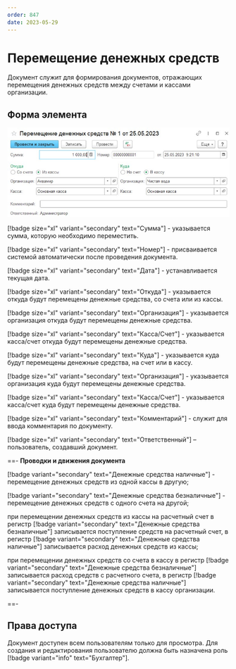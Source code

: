 ```yaml
---
order: 847
date: 2023-05-29
---
```


# Перемещение денежных средств

Документ служит для формирования документов, отражающих перемещения денежных средств между счетами и кассами организации.

## Форма элемента

![](/images/Перемещение_дс.jpg)

[!badge size="xl" variant="secondary" text="Сумма"] - указывается сумма, которую необходимо переместить.

[!badge size="xl" variant="secondary" text="Номер"] - присваивается системой автоматически после проведения документа.

[!badge size="xl" variant="secondary" text="Дата"] - устанавливается текущая дата.

[!badge size="xl" variant="secondary" text="Откуда"] - указывается откуда будут перемещены денежные средства, со счета или из кассы.

[!badge size="xl" variant="secondary" text="Организация"] - указывается организация откуда будут перемещены денежные средства.

[!badge size="xl" variant="secondary" text="Касса/Счет"] - указывается касса/счет откуда будут перемещены денежные средства.

[!badge size="xl" variant="secondary" text="Куда"] - указывается куда будут перемещены денежные средства, на счет или в кассу.

[!badge size="xl" variant="secondary" text="Организация"] - указывается организация куда будут перемещены денежные средства.

[!badge size="xl" variant="secondary" text="Касса/Счет"] - указывается касса/счет куда будут перемещены денежные средства.

[!badge size="xl" variant="secondary" text="Комментарий"] - служит для ввода комментария по документу.

[!badge size="xl" variant="secondary" text="Ответственный"] – пользователь, создавший документ.

==- **Проводки и движения документа**

[!badge variant="secondary" text="Денежные средства наличные"] - перемещение денежных средств из одной кассы в другую;

[!badge variant="secondary" text="Денежные средства безналичные"] - перемещение денежных средств с одного счета на другой;

при перемещении денежных средств из кассы на расчетный счет в регистр [!badge variant="secondary" text="Денежные средства безналичные"] записывается поступление средств на расчетный счет, в регистр [!badge variant="secondary" text="Денежные средства наличные"] записывается расход денежных средств из кассы;

при перемещении денежных средств со счета в кассу в регистр [!badge variant="secondary" text="Денежные средства безналичные"] записывается расход средств с расчетного счета, в регистр [!badge variant="secondary" text="Денежные средства наличные"] записывается поступление денежных средств в кассу организации. 

==-

## Права доступа

Документ доступен всем пользователям только для просмотра. Для создания и редактирования пользователю должна быть назначена роль [!badge variant="info" text="Бухгалтер"].


